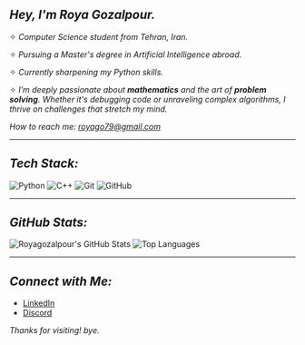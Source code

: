  ##                               *Hey, I'm Roya Gozalpour.*


✧ *Computer Science student from Tehran, Iran.*

✧ *Pursuing a Master's degree in Artificial Intelligence abroad.*

✧ *Currently sharpening my Python skills.*

✧ *I’m deeply passionate about **mathematics**  and the art of **problem solving**. Whether it's debugging code or unraveling complex algorithms, I thrive on challenges that stretch my mind.*

*How to reach me: royago79@gmail.com*

---


## *Tech Stack:*

![Python](https://img.shields.io/badge/-Python-3776AB?style=flat-square&logo=python&logoColor=white)
![C++](https://img.shields.io/badge/-C++-00599C?style=flat-square&logo=cplusplus&logoColor=white)
![Git](https://img.shields.io/badge/-Git-F05032?style=flat-square&logo=git&logoColor=white)
![GitHub](https://img.shields.io/badge/-GitHub-181717?style=flat-square&logo=github&logoColor=white)

---

## *GitHub Stats:*

![Royagozalpour's GitHub Stats](https://github-readme-stats.vercel.app/api?username=Royagozalpour&show_icons=true&theme=material-palenight)
![Top Languages](https://github-readme-stats.vercel.app/api/top-langs/?username=Royagozalpour&layout=compact&theme=material-palenight)

---
## *Connect with Me:*

- [LinkedIn](https://www.linkedin.com/in/smiteshmohanty)
- [Discord](https://discordapp.com/users/_luciangel)

*Thanks for visiting! bye.*
